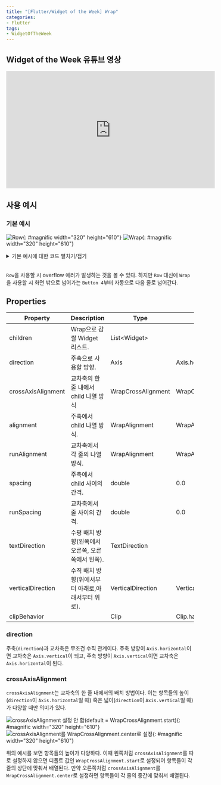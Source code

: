 ```yaml
---
title: "[Flutter/Widget of the Week] Wrap"
categories:
- Flutter
tags:
- WidgetOfTheWeek
---
```


## Widget of the Week 유튜브 영상

<iframe width="560" height="315" src="https://www.youtube.com/embed/z5iw2SeFx2M?cc_load_policy=1" frameborder="0" allowfullscreen></iframe>

<br>



## 사용 예시

### 기본 예시

![Row](/assets/flutter/WidgetOfTheWeek/3.Wrap/Example1.png){: #magnific width="320" height="610"}
![Wrap](/assets/flutter/WidgetOfTheWeek/3.Wrap/Example2.png){: #magnific width="320" height="610"}

<details markdown="1">
  <summary>기본 예시에 대한 코드 펼치기/접기</summary>

``` dart
Wrap(
  children: [
    RaisedButton(
      onPressed: (){},
      child: Text("Button 1"),
    ),
    RaisedButton(
      onPressed: (){},
      child: Text("Button 2"),
    ),
    RaisedButton(
      onPressed: (){},
      child: Text("Button 3"),
    ),
    RaisedButton(
      onPressed: (){},
      child: Text("Button 4"),
    ),
    RaisedButton(
      onPressed: (){},
      child: Text("Button 5"),
    ),
    RaisedButton(
      onPressed: (){},
      child: Text("Button 6"),
    ),
  ],
),
```

</details>
<br>

`Row`을 사용할 시 overflow 에러가 발생하는 것을 볼 수 있다. 하지만 `Row` 대신에 `Wrap`을 사용할 시 화면 밖으로 넘어가는 `Button 4`부터 자동으로 다음 줄로 넘어간다.

## Properties

| Property           	| Description 	| Type               	| Default                  	|
|--------------------	|-------------	|--------------------	|--------------------------	|
| children           	| Wrap으로 감쌀 Widget 리스트.	| List\<Widget>       	|                          	|
| direction          	| 주축으로 사용할 방향.	| Axis               	| Axis.horizontal          	|
| crossAxisAlignment 	| 교차축의 한 줄 내에서 child 나열 방식 | WrapCrossAlignment 	| WrapCrossAlignment.start 	|
| alignment          	| 주축에서 child 나열 방식. | WrapAlignment      	| WrapAlignment.start      	|
| runAlignment       	| 교차축에서 각 줄의 나열 방식.	| WrapAlignment      	| WrapAlignment.start      	|
| spacing            	| 주축에서	child 사이의 간격. | double             	| 0.0                      	|
| runSpacing         	| 교차축에서 줄 사이의 간격. | double             	| 0.0                      	|
| textDirection      	| 수평 배치 방향(왼쪽에서 오른쪽, 오른쪽에서 왼쪽). | TextDirection      	|                          	|
| verticalDirection  	| 수직 배치 방향(위에서부터 아래로,아래서부터 위로).	| VerticalDirection  	| VerticalDirection.down   	|
| clipBehavior       	|             	| Clip               	| Clip.hardEdge            	|

### direction

주축(`direction`)과 교차축은 무조건 수직 관계이다. 주축 방향이 `Axis.horizontal`이면 교차축은 `Axis.vertical`이 되고, 주축 방향이 `Axis.vertical`이면 교차축은 `Axis.horizontal`이 된다.

### crossAxisAlignment

`crossAxisAlignment`는 교차축의 한 줄 내에서의 배치 방법이다. 이는 항목들의 높이(`direction`이 `Axis.horizontal`일 때) 혹은 넓이(`direction`이 `Axis.vertical`일 때)가 다양할 때만 의미가 있다.

![crossAxisAlignment 설정 안 함(default = WrapCrossAlignment.start)](/assets/flutter/WidgetOfTheWeek/3.Wrap/Example3.png){: #magnific width="320" height="610"}
![crossAxisAlignment를 WrapCrossAlignment.center로 설정](/assets/flutter/WidgetOfTheWeek/3.Wrap/Example4.png){: #magnific width="320" height="610"}

위의 예시를 보면 항목들의 높이가 다양하다. 이때 왼쪽처럼 `crossAxisAlignment`를 따로 설정하지 않으면 디폴트 값인 `WrapCrossAlignment.start`로 설정되어 항목들이 각 줄의 상단에 맞춰서 배열된다. 만약 오른쪽처럼 `crossAxisAlignment`를 `WrapCrossAlignment.center`로 설정하면 항목들이 각 줄의 중간에 맞춰서 배열된다.
